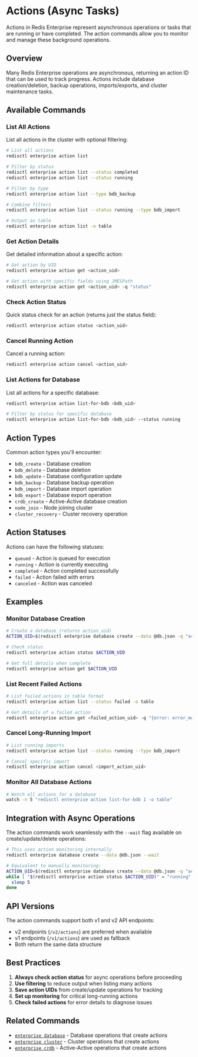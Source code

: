 # Actions (Async Tasks)

Actions in Redis Enterprise represent asynchronous operations or tasks that are running or have completed. The action commands allow you to monitor and manage these background operations.

## Overview

Many Redis Enterprise operations are asynchronous, returning an action ID that can be used to track progress. Actions include database creation/deletion, backup operations, imports/exports, and cluster maintenance tasks.

## Available Commands

### List All Actions

List all actions in the cluster with optional filtering:

```bash
# List all actions
redisctl enterprise action list

# Filter by status
redisctl enterprise action list --status completed
redisctl enterprise action list --status running

# Filter by type
redisctl enterprise action list --type bdb_backup

# Combine filters
redisctl enterprise action list --status running --type bdb_import

# Output as table
redisctl enterprise action list -o table
```

### Get Action Details

Get detailed information about a specific action:

```bash
# Get action by UID
redisctl enterprise action get <action_uid>

# Get action with specific fields using JMESPath
redisctl enterprise action get <action_uid> -q "status"
```

### Check Action Status

Quick status check for an action (returns just the status field):

```bash
redisctl enterprise action status <action_uid>
```

### Cancel Running Action

Cancel a running action:

```bash
redisctl enterprise action cancel <action_uid>
```

### List Actions for Database

List all actions for a specific database:

```bash
redisctl enterprise action list-for-bdb <bdb_uid>

# Filter by status for specific database
redisctl enterprise action list-for-bdb <bdb_uid> --status running
```

## Action Types

Common action types you'll encounter:

- `bdb_create` - Database creation
- `bdb_delete` - Database deletion
- `bdb_update` - Database configuration update
- `bdb_backup` - Database backup operation
- `bdb_import` - Database import operation
- `bdb_export` - Database export operation
- `crdb_create` - Active-Active database creation
- `node_join` - Node joining cluster
- `cluster_recovery` - Cluster recovery operation

## Action Statuses

Actions can have the following statuses:

- `queued` - Action is queued for execution
- `running` - Action is currently executing
- `completed` - Action completed successfully
- `failed` - Action failed with errors
- `canceled` - Action was canceled

## Examples

### Monitor Database Creation

```bash
# Create a database (returns action_uid)
ACTION_UID=$(redisctl enterprise database create --data @db.json -q "action_uid")

# Check status
redisctl enterprise action status $ACTION_UID

# Get full details when complete
redisctl enterprise action get $ACTION_UID
```

### List Recent Failed Actions

```bash
# List failed actions in table format
redisctl enterprise action list --status failed -o table

# Get details of a failed action
redisctl enterprise action get <failed_action_uid> -q "{error: error_message, started: start_time}"
```

### Cancel Long-Running Import

```bash
# List running imports
redisctl enterprise action list --status running --type bdb_import

# Cancel specific import
redisctl enterprise action cancel <import_action_uid>
```

### Monitor All Database Actions

```bash
# Watch all actions for a database
watch -n 5 "redisctl enterprise action list-for-bdb 1 -o table"
```

## Integration with Async Operations

The action commands work seamlessly with the `--wait` flag available on create/update/delete operations:

```bash
# This uses action monitoring internally
redisctl enterprise database create --data @db.json --wait

# Equivalent to manually monitoring:
ACTION_UID=$(redisctl enterprise database create --data @db.json -q "action_uid")
while [ "$(redisctl enterprise action status $ACTION_UID)" = "running" ]; do
  sleep 5
done
```

## API Versions

The action commands support both v1 and v2 API endpoints:
- v2 endpoints (`/v2/actions`) are preferred when available
- v1 endpoints (`/v1/actions`) are used as fallback
- Both return the same data structure

## Best Practices

1. **Always check action status** for async operations before proceeding
2. **Use filtering** to reduce output when listing many actions
3. **Save action UIDs** from create/update operations for tracking
4. **Set up monitoring** for critical long-running actions
5. **Check failed actions** for error details to diagnose issues

## Related Commands

- [`enterprise database`](./databases.md) - Database operations that create actions
- [`enterprise cluster`](./cluster.md) - Cluster operations that create actions
- [`enterprise crdb`](./crdb.md) - Active-Active operations that create actions